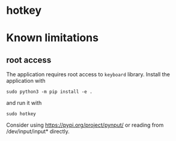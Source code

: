 # hotkey


# Known limitations

## root access

The application requires root access to `keyboard` library.
Install the application with
```
sudo python3 -m pip install -e .
```
and run it with
```
sudo hotkey
```
Consider using https://pypi.org/project/pynput/ or reading from /dev/input/input* directly.
